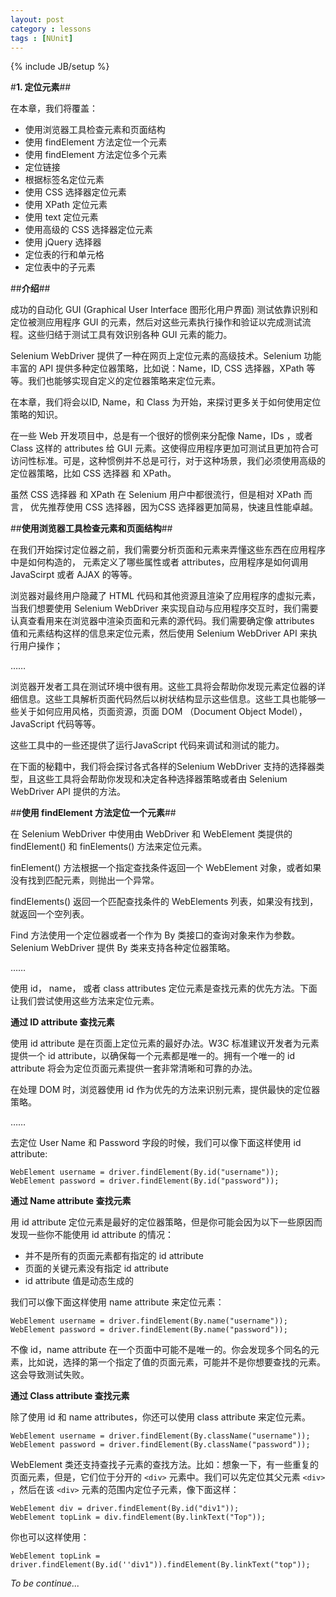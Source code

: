 ```yaml
---
layout: post
category : lessons
tags : [NUnit]
---
```

{% include JB/setup %}

#**1. 定位元素**##

在本章，我们将覆盖：

- 使用浏览器工具检查元素和页面结构
- 使用 findElement 方法定位一个元素
- 使用 findElement 方法定位多个元素
- 定位链接
- 根据标签名定位元素
- 使用 CSS 选择器定位元素
- 使用 XPath 定位元素
- 使用 text 定位元素
- 使用高级的 CSS 选择器定位元素
- 使用 jQuery 选择器
- 定位表的行和单元格
- 定位表中的子元素 

##**介绍**##

成功的自动化 GUI (Graphical User Interface 图形化用户界面) 测试依靠识别和定位被测应用程序 GUI 的元素，然后对这些元素执行操作和验证以完成测试流程。这些归结于测试工具有效识别各种 GUI 元素的能力。

Selenium WebDriver 提供了一种在网页上定位元素的高级技术。Selenium 功能丰富的 API 提供多种定位器策略，比如说：Name，ID, CSS 选择器，XPath 等等。我们也能够实现自定义的定位器策略来定位元素。

在本章，我们将会以ID, Name，和 Class 为开始，来探讨更多关于如何使用定位策略的知识。

在一些 Web 开发项目中，总是有一个很好的惯例来分配像 Name，IDs ，或者 Class 这样的 attributes 给 GUI 元素。这使得应用程序更加可测试且更加符合可访问性标准。可是，这种惯例并不总是可行，对于这种场景，我们必须使用高级的定位器策略，比如 CSS 选择器 和 XPath。

虽然 CSS 选择器 和 XPath 在 Selenium 用户中都很流行，但是相对 XPath 而言， 优先推荐使用 CSS 选择器，因为CSS 选择器更加简易，快速且性能卓越。

##**使用浏览器工具检查元素和页面结构**##

在我们开始探讨定位器之前，我们需要分析页面和元素来弄懂这些东西在应用程序中是如何构造的， 元素定义了哪些属性或者 attributes，应用程序是如何调用 JavaScirpt 或者 AJAX 的等等。

浏览器对最终用户隐藏了 HTML 代码和其他资源且渲染了应用程序的虚拟元素， 当我们想要使用 Selenium WebDriver 来实现自动与应用程序交互时，我们需要认真查看用来在浏览器中渲染页面和元素的源代码。我们需要确定像 attributes 值和元素结构这样的信息来定位元素，然后使用 Selenium WebDriver API 来执行用户操作；

……

浏览器开发者工具在测试环境中很有用。这些工具将会帮助你发现元素定位器的详细信息。这些工具解析页面代码然后以树状结构显示这些信息。这些工具也能够一些关于如何应用风格，页面资源，页面 DOM （Document Object Model），JavaScript 代码等等。

这些工具中的一些还提供了运行JavaScript 代码来调试和测试的能力。

在下面的秘籍中，我们将会探讨各式各样的Selenium WebDriver 支持的选择器类型，且这些工具将会帮助你发现和决定各种选择器策略或者由 Selenium WebDriver API 提供的方法。

##**使用 findElement 方法定位一个元素**##

在 Selenium WebDriver 中使用由 WebDriver 和 WebElement 类提供的 findElement() 和 finElements() 方法来定位元素。

finElement() 方法根据一个指定查找条件返回一个 WebElement 对象，或者如果没有找到匹配元素，则抛出一个异常。

findElements() 返回一个匹配查找条件的 WebElements 列表，如果没有找到，就返回一个空列表。

Find 方法使用一个定位器或者一个作为 By 类接口的查询对象来作为参数。Selenium WebDriver 提供 By 类来支持各种定位器策略。

……

使用 id， name， 或者 class attributes 定位元素是查找元素的优先方法。下面让我们尝试使用这些方法来定位元素。

**通过 ID attribute 查找元素**

使用 id attribute 是在页面上定位元素的最好办法。W3C 标准建议开发者为元素提供一个 id attribute，以确保每一个元素都是唯一的。拥有一个唯一的 id attribute 将会为定位页面元素提供一套非常清晰和可靠的办法。

在处理 DOM 时，浏览器使用 id 作为优先的方法来识别元素，提供最快的定位器策略。

……

去定位 User Name 和 Password 字段的时候，我们可以像下面这样使用 id attribute:

	WebElement username = driver.findElement(By.id("username"));
	WebElement password = driver.findElement(By.id("password"));

**通过 Name attribute 查找元素**

用 id attribute 定位元素是最好的定位器策略，但是你可能会因为以下一些原因而发现一些你不能使用 id attribute 的情况：

+ 并不是所有的页面元素都有指定的 id attribute
+ 页面的关键元素没有指定 id attribute
+ id attribute 值是动态生成的

我们可以像下面这样使用 name attribute 来定位元素：

	WebElement username = driver.findElement(By.name("username"));
	WebElement password = driver.findElement(By.name("password"));

不像 id，name attribute 在一个页面中可能不是唯一的。你会发现多个同名的元素，比如说，选择的第一个指定了值的页面元素，可能并不是你想要查找的元素。这会导致测试失败。

**通过 Class attribute 查找元素**

除了使用 id 和 name attributes，你还可以使用 class attribute 来定位元素。

	WebElement username = driver.findElement(By.className("username"));
	WebElement password = driver.findElement(By.className("password"));

WebElement 类还支持查找子元素的查找方法。比如：想象一下，有一些重复的页面元素，但是，它们位于分开的 `<div>` 元素中。我们可以先定位其父元素 `<div>` ，然后在该 `<div>` 元素的范围内定位子元素，像下面这样：

	WebElement div = driver.findElement(By.id("div1"));
	WebElement topLink = div.findElement(By.linkText("Top"));

你也可以这样使用：

	WebElement topLink = driver.findElement(By.id(''div1")).findElement(By.linkText("top"));







*To be continue...*




